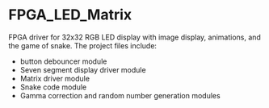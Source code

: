 # FPGA_LED_Matrix

FPGA driver for 32x32 RGB LED display with image display, animations, and the game of snake. The project files include:
- button debouncer module
- Seven segment display driver module
- Matrix driver module
- Snake code module
- Gamma correction and random number generation modules
